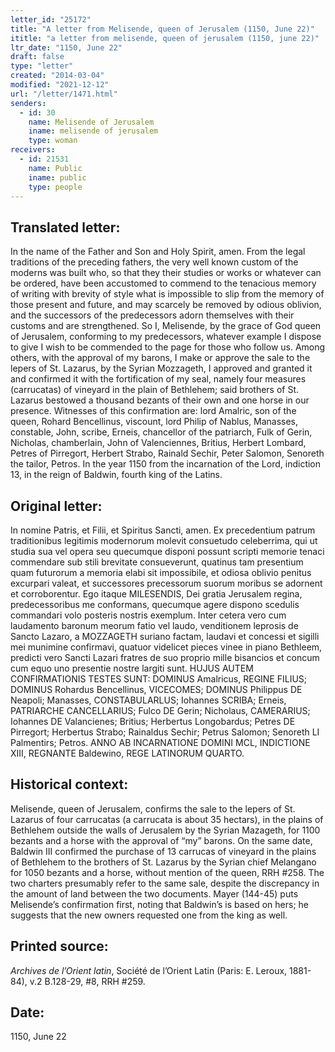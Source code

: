 ```yaml
---
letter_id: "25172"
title: "A letter from Melisende, queen of Jerusalem (1150, June 22)"
ititle: "a letter from melisende, queen of jerusalem (1150, june 22)"
ltr_date: "1150, June 22"
draft: false
type: "letter"
created: "2014-03-04"
modified: "2021-12-12"
url: "/letter/1471.html"
senders:
  - id: 30
    name: Melisende of Jerusalem
    iname: melisende of jerusalem
    type: woman
receivers:
  - id: 21531
    name: Public
    iname: public
    type: people
---
```

<h2> Translated letter:</h2>In the name of the Father and Son and Holy Spirit, amen.  From the legal traditions of the preceding fathers, the very well known custom of the moderns was built who, so that they their studies or works or whatever can be ordered, have been accustomed to commend to the tenacious memory of writing with brevity of style what is impossible to slip from the memory of those present and future, and may scarcely be removed by odious oblivion, and the successors of the predecessors adorn themselves with their customs and are strengthened.  So I, Melisende, by the grace of God queen of Jerusalem, conforming to my predecessors, whatever example I dispose to give I wish to be commended to the page for those who follow us.  Among others, with the approval of my barons, I make or approve the sale to the lepers of St. Lazarus, by the Syrian Mozzageth, I approved and granted it and confirmed it with the fortification of my seal, namely four measures (carrucatas) of vineyard in the plain of Bethlehem; said brothers of St. Lazarus bestowed a thousand bezants of their own and one horse in our presence.   Witnesses of this confirmation are:  lord Amalric, son of the queen, Rohard Bencellinus, viscount,  lord Philip of Nablus, Manasses, constable, John, scribe, Erneis, chancellor of the patriarch, Fulk of Gerin, Nicholas, chamberlain, John of Valenciennes, Britius, Herbert Lombard, Petres of Pirregort, Herbert Strabo, Rainald Sechir, Peter Salomon, Senoreth the tailor, Petros.  In the year 1150 from the incarnation of the Lord, indiction 13, in the reign of Baldwin, fourth king of the Latins.
<h2 class="mt-4"> Original letter:</h2>In nomine Patris, et Filii, et Spiritus Sancti, amen. Ex precedentium patrum traditionibus legitimis modernorum molevit consuetudo celeberrima, qui ut studia sua vel opera seu quecumque disponi possunt scripti memorie tenaci commendare sub stili brevitate consueverunt, quatinus tam presentium quam futurorum a memoria elabi sit impossibile, et odiosa oblivio penitus excurpari valeat, et successores precessorum suorum moribus se adornent et corroborentur. Ego itaque MILESENDIS, Dei gratia Jerusalem regina, predecessoribus me conformans, quecumque agere dispono scedulis commandari volo posteris nostris exemplum. Inter cetera vero cum laudamento baronum meorum fatio vel laudo, venditionem leprosis de Sancto Lazaro, a MOZZAGETH suriano factam, laudavi et concessi et sigilli mei munimine confirmavi, quatuor videlicet pieces vinee in piano Bethleem, predicti vero Sancti Lazari fratres de suo proprio mille bisancios et concum cum equo uno presentie nostre largiti sunt.  HUJUS AUTEM CONFIRMATIONIS TESTES SUNT: DOMINUS Amalricus, REGINE FILIUS; DOMINUS Rohardus Bencellinus, VICECOMES; DOMINUS Philippus DE Neapoli; Manasses, CONSTABULARLUS; Iohannes SCRIBA; Erneis, PATRIARCHE CANCELLARIUS; Fulco DE Gerin; Nicholaus, CAMERARIUS; Iohannes DE Valancienes; Britius; Herbertus Longobardus; Petres DE Pirregort; Herbertus Strabo; Rainaldus Sechir; Petrus Salomon; Senoreth LI Palmentirs; Petros. ANNO AB INCARNATIONE DOMINI  MCL, INDICTIONE XIII, REGNANTE Baldewino, REGE LATINORUM QUARTO. 


<h2 class="mt-4"> Historical context:</h2>Melisende, queen of Jerusalem, confirms the sale to the lepers of St. Lazarus of four carrucatas (a carrucata is about 35 hectars), in the plains of Bethlehem outside the walls of Jerusalem by the Syrian Mazageth, for 1100 bezants and a horse with the approval of “my” barons.  On the same date, Baldwin III confirmed the purchase of 13 carrucas of vineyard in the plains of Bethlehem to the brothers of St. Lazarus by the Syrian chief Melangano for 1050 bezants and a horse, without mention of the queen, RRH #258. The two charters presumably refer to the same sale, despite the discrepancy in the amount of land between the two documents.  Mayer (144-45) puts Melisende’s confirmation first, noting that Baldwin’s is based on hers; he suggests that the new owners requested one from the king as well. 




<h2 class="mt-4"> Printed source:</h2><p><em>Archives de l’Orient latin</em>, Société&nbsp;de l’Orient Latin (Paris: E. Leroux, 1881-84), v.2 B.128-29, #8, RRH #259.</p><h2 class="mt-4"> Date:</h2>1150, June 22
